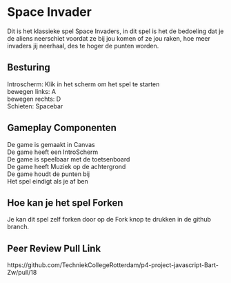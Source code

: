 <h1>Space Invader</h1>

Dit is het klassieke spel Space Invaders, in dit spel is het de bedoeling dat je de aliens neerschiet voordat ze bij jou komen of ze jou raken, hoe meer invaders jij neerhaal, des te hoger de punten worden.

<h2>Besturing</h2>
Introscherm: Klik in het scherm om het spel te starten<br>
bewegen links: A<br>
bewegen rechts: D<br>
Schieten: Spacebar<br>

<h2>Gameplay Componenten</h2>
De game is gemaakt in Canvas<br>
De game heeft een IntroScherm<br>
De game is speelbaar met de toetsenboard<br>
De game heeft Muziek op de achtergrond<br>
De game houdt de punten bij<br>
Het spel eindigt als je af ben<br>

<h2>Hoe kan je het spel Forken</h2>
Je kan dit spel zelf forken door op de Fork knop te drukken in de github branch.

<h2>Peer Review Pull Link</h2>
https://github.com/TechniekCollegeRotterdam/p4-project-javascript-Bart-Zw/pull/18